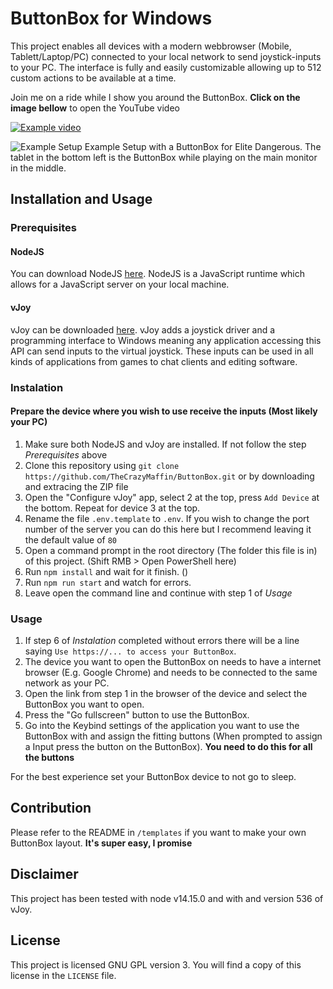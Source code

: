# ButtonBox for Windows
This project enables all devices with a modern webbrowser (Mobile, Tablett/Laptop/PC) connected to your local network to send joystick-inputs to your PC. The interface is fully and easily customizable allowing up to 512 custom actions to be available at a time.

Join me on a ride while I show you around the ButtonBox. **Click on the image bellow** to open the YouTube video

[![Example video](https://i.imgur.com/5kiCRyA.png)](https://www.youtube.com/watch?v=w4HYyp1zWLA)

![Example Setup](https://i.imgur.com/xwbIx9h.jpeg)
Example Setup with a ButtonBox for Elite Dangerous. The tablet in the bottom left is the ButtonBox while playing on the main monitor in the middle.

## Installation and Usage
### Prerequisites
#### NodeJS
You can download NodeJS [here](https://nodejs.org/). NodeJS is a JavaScript runtime which allows for a JavaScript server on your local machine.
#### vJoy
vJoy can be downloaded [here](https://sourceforge.net/projects/vjoystick/). vJoy adds a joystick driver and a programming interface to Windows meaning any application accessing this API can send inputs to the virtual joystick. These inputs can be used in all kinds of applications from games to chat clients and editing software.

### Instalation
#### Prepare the device where you wish to use receive the inputs (Most likely your PC)
1. Make sure both NodeJS and vJoy are installed. If not follow the step _Prerequisites_ above
2. Clone this repository using `git clone https://github.com/TheCrazyMaffin/ButtonBox.git` or by downloading and extracing the ZIP file
3. Open the "Configure vJoy" app, select 2 at the top, press `Add Device` at the bottom. Repeat for device 3 at the top.
4. Rename the file `.env.template` to `.env`. If you wish to change the port number of the server you can do this here but I recommend leaving it the default value of `80`
5. Open a command prompt in the root directory (The folder this file is in) of this project. (Shift RMB > Open PowerShell here)
6. Run `npm install` and wait for it finish. ()
7. Run `npm run start` and watch for errors.
8. Leave open the command line and continue with step 1 of _Usage_

### Usage
1. If step 6 of _Instalation_ completed without errors there will be a line saying `Use https://... to access your ButtonBox`.
2. The device you want to open the ButtonBox on needs to have a internet browser (E.g. Google Chrome) and needs to be connected to the same network as your PC.
3. Open the link from step 1 in the browser of the device and select the ButtonBox you want to open.
4. Press the "Go fullscreen" button to use the ButtonBox.
5. Go into the Keybind settings of the application you want to use the ButtonBox with and assign the fitting buttons (When prompted to assign a Input press the button on the ButtonBox). **You need to do this for all the buttons**

For the best experience set your ButtonBox device to not go to sleep.

## Contribution
Please refer to the README in `/templates` if you want to make your own ButtonBox layout. **It's super easy, I promise**

## Disclaimer
This project has been tested with node v14.15.0 and with and version 536 of vJoy.

## License
This project is licensed GNU GPL version 3. You will find a copy of this license in the `LICENSE` file.